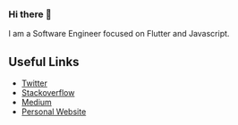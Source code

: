 ### Hi there 👋


I am a Software Engineer focused on Flutter and Javascript. 

## Useful Links
- [Twitter](https://twitter.com/iamjideguru)
- [Stackoverflow](https://stackoverflow.com/users/10835183/jideguru)
- [Medium](https://medium.com/@jideguru)
- [Personal Website](https://jideguru.dev/)

